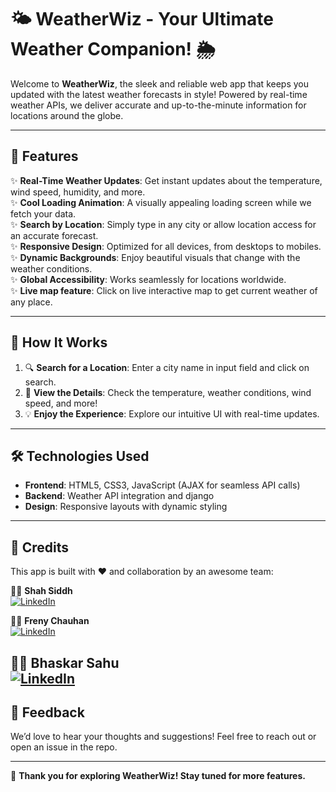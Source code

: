 # 🌤️ WeatherWiz - Your Ultimate Weather Companion! 🌦️  

Welcome to **WeatherWiz**, the sleek and reliable web app that keeps you updated with the latest weather forecasts in style! Powered by real-time weather APIs, we deliver accurate and up-to-the-minute information for locations around the globe.  

---

## 🚀 Features  
✨ **Real-Time Weather Updates**: Get instant updates about the temperature, wind speed, humidity, and more.  
✨ **Cool Loading Animation**: A visually appealing loading screen while we fetch your data.  
✨ **Search by Location**: Simply type in any city or allow location access for an accurate forecast.  
✨ **Responsive Design**: Optimized for all devices, from desktops to mobiles.  
✨ **Dynamic Backgrounds**: Enjoy beautiful visuals that change with the weather conditions.  
✨ **Global Accessibility**: Works seamlessly for locations worldwide.  
✨ **Live map feature**: Click on live interactive map to get current weather of any place.  

---

## 🎯 How It Works  
1. 🔍 **Search for a Location**: Enter a city name in input field and click on search. 
2. 🧾 **View the Details**: Check the temperature, weather conditions, wind speed, and more!  
3. 💡 **Enjoy the Experience**: Explore our intuitive UI with real-time updates.  

---

## 🛠️ Technologies Used  
- **Frontend**: HTML5, CSS3, JavaScript (AJAX for seamless API calls)  
- **Backend**: Weather API integration and django
- **Design**: Responsive layouts with dynamic styling  

---



## 🙌 Credits  
This app is built with ❤️ and collaboration by an awesome team:  


👨‍💻 **Shah Siddh**  
<a href="https://linkedin.com/in/siddh-shah-71491832a" >![LinkedIn](https://img.shields.io/badge/LinkedIn-Connect-blue?style=flat-square&logo=linkedin)</a>

👩‍💻 **Freny Chauhan**  
<a href="https://linkedin.com/in/freny-chauhan-80932832a" >![LinkedIn](https://img.shields.io/badge/LinkedIn-Connect-blue?style=flat-square&logo=linkedin)</a>


👨‍💻 **Bhaskar Sahu**  
<a href="https://linkedin.com/in/bhaskar-sahu-4489a229b">![LinkedIn](https://img.shields.io/badge/LinkedIn-Connect-blue?style=flat-square&logo=linkedin)</a>
---

## 📩 Feedback  
We’d love to hear your thoughts and suggestions! Feel free to reach out or open an issue in the repo.  

---

🌟 **Thank you for exploring WeatherWiz! Stay tuned for more features.**  
